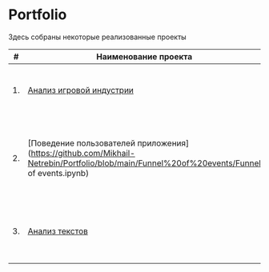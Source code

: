 # Portfolio

Здесь собраны некоторые реализованные проекты

| #    | Наименование проекта                | Описание                                                     | Стек                                                         |
| ---- | ------------------------------------------------------------ | ------------------------------------------------------------ | ------------------------------------------------------------ |
| 1.   | [Анализ игровой индустрии](https://github.com/Mikhail-Netrebin/Portfolio/blob/main/Game%20industry/Game%20industry) | Выявить определяющие успешность игры закономерности | python, pandas, numpy, scipy, matplotlib       |
| 2.   | [Поведение пользователей приложения](https://github.com/Mikhail-Netrebin/Portfolio/blob/main/Funnel%20of%20events/Funnel of events.ipynb) | Оценка воронки событий. Сравнение поведения пользователей контрольной и экспериментальной групп| python, pandas, matplotlib, scipy, numpy, datetime, math |
| 3.   | [Анализ текстов](https://github.com/aq2003/Portfolio/tree/main/Analyzing%20Texts) | Анализ комментариев пользователей на токсичность             | python, pandas, numpy, nltk, sklearn, CatBoost |

